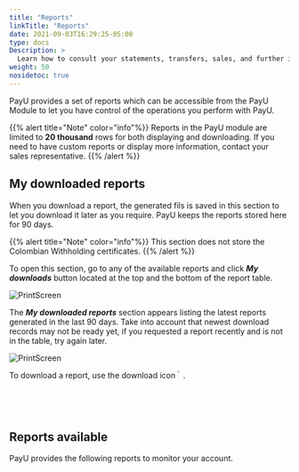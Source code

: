 ```yaml
---
title: "Reports"
linkTitle: "Reports"
date: 2021-09-03T16:29:25-05:00
type: docs
Description: >
  Learn how to consult your statements, transfers, sales, and further information your shop may require to meet regulations.
weight: 50
nosidetoc: true
---
```


PayU provides a set of reports which can be accessible from the PayU Module to let you have control of the operations you perform with PayU.

{{% alert title="Note" color="info"%}}
Reports in the PayU module are limited to **20 thousand** rows for both displaying and downloading. If you need to have custom reports or display more information, contact your sales representative.
{{% /alert %}}

## My downloaded reports
When you download a report, the generated fils is saved in this section to let you download it later as you require. PayU keeps the reports stored here for 90 days.

{{% alert title="Note" color="info"%}}
This section does not store the Colombian Withholding certificates.
{{% /alert %}}

To open this section, go to any of the available reports and click _**My downloads**_ button located at the top and the bottom of the report table.

![PrintScreen](/assets/Reports/Reports_01.png)

The _**My downloaded reports**_ section appears listing the latest reports generated in the last 90 days. Take into account that newest download records may not be ready yet, if you requested a report recently and is not in the table, try again later.

![PrintScreen](/assets/Reports/Reports_02.png)

To download a report, use the download icon <img src="/assets/Reports/Reports_03.png" width="2%" style="vertical-align: top;"/>.

## Reports available
PayU provides the following reports to monitor your account.